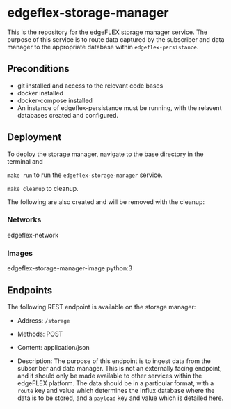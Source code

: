 # edgeflex-storage-manager

This is the repository for the edgeFLEX storage manager service. The purpose of this service is to route data captured by the subscriber and data manager to the appropriate database within `edgeflex-persistance`. 

## Preconditions
* git installed and access to the relevant code bases
* docker installed
* docker-compose installed
* An instance of edgeflex-persistance must be running, with the relavent databases created and configured.
  
## Deployment
To deploy the storage manager, navigate to the base directory in the terminal and 

`make run` to run the `edgeflex-storage-manager` service.

`make cleanup` to cleanup.

The following are also created and will be removed with the cleanup:
### Networks
edgeflex-network
### Images
edgeflex-storage-manager-image
python:3

## Endpoints

The following REST endpoint is available on the storage manager:

* Address: `/storage`

* Methods: POST
* Content: application/json
* Description: The purpose of this endpoint is to ingest data from the subscriber and data manager. This is not an externally facing endpoint, and it should only be made available to other services within the edgeFLEX platform. The data should be in a particular format, with a `route` key and value which determines the Influx database where the data is to be stored, and a `payload` key and value which is detailed [here](https://gitlab-ee.waltoninstitute.ie/edgeflex/development/edgeflex-storage-manager/-/issues/1).